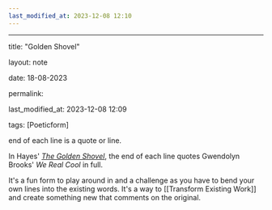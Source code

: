 ```yaml
---
last_modified_at: 2023-12-08 12:10
---
```

---

title: "Golden Shovel"

layout: note

date: 18-08-2023

permalink:

last_modified_at: 2023-12-08 12:09

tags: [Poeticform]

end of each line is a quote or line. 

In Hayes' *[The Golden Shovel](https://www.poetryfoundation.org/poems/55678/the-Golden-shovel)*, the end of each line quotes Gwendolyn Brooks' *We Real Cool* in full. 

It's a fun form to play around in and a challenge as you have to bend your own lines into the existing words. It's a way to [[Transform Existing Work]] and create something new that comments on the original. 

